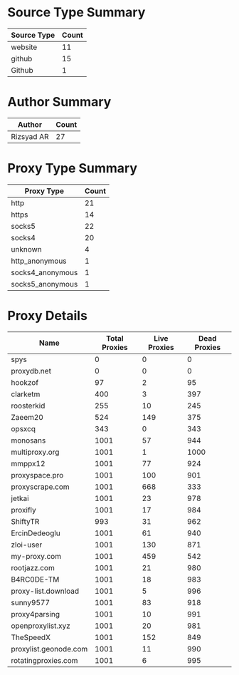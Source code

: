 # Source Type Summary

| Source Type | Count |
|-------------|-------|
| website | 11 |
| github | 15 |
| Github | 1 |


# Author Summary

| Author | Count |
|--------|-------|
| Rizsyad AR | 27 |


# Proxy Type Summary

| Proxy Type | Count |
|------------|-------|
| http | 21 |
| https | 14 |
| socks5 | 22 |
| socks4 | 20 |
| unknown | 4 |
| http_anonymous | 1 |
| socks4_anonymous | 1 |
| socks5_anonymous | 1 |


# Proxy Details

| Name | Total Proxies | Live Proxies | Dead Proxies |
|------|---------------|--------------|---------------|
| spys | 0 | 0 | 0 |
| proxydb.net | 0 | 0 | 0 |
| hookzof | 97 | 2 | 95 |
| clarketm | 400 | 3 | 397 |
| roosterkid | 255 | 10 | 245 |
| Zaeem20 | 524 | 149 | 375 |
| opsxcq | 343 | 0 | 343 |
| monosans | 1001 | 57 | 944 |
| multiproxy.org | 1001 | 1 | 1000 |
| mmppx12 | 1001 | 77 | 924 |
| proxyspace.pro | 1001 | 100 | 901 |
| proxyscrape.com | 1001 | 668 | 333 |
| jetkai | 1001 | 23 | 978 |
| proxifly | 1001 | 17 | 984 |
| ShiftyTR | 993 | 31 | 962 |
| ErcinDedeoglu | 1001 | 61 | 940 |
| zloi-user | 1001 | 130 | 871 |
| my-proxy.com | 1001 | 459 | 542 |
| rootjazz.com | 1001 | 21 | 980 |
| B4RC0DE-TM | 1001 | 18 | 983 |
| proxy-list.download | 1001 | 5 | 996 |
| sunny9577 | 1001 | 83 | 918 |
| proxy4parsing | 1001 | 10 | 991 |
| openproxylist.xyz | 1001 | 20 | 981 |
| TheSpeedX | 1001 | 152 | 849 |
| proxylist.geonode.com | 1001 | 11 | 990 |
| rotatingproxies.com | 1001 | 6 | 995 |
